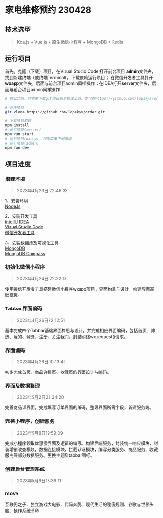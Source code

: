# 家电维修预约 230428

## 技术选型
> Koa.js + Vue.js + 原生微信小程序 + MongoDB + Redis

## 运行项目

首先，克隆（下载）项目，在Visual Studio Code 打开前台项目 **admin**文件夹，找到新建终端（或终端Terminal），下载依赖运行项目；
在微信开发者工具打开**wxapp**文件夹，后面与前台项目admin同样操作；在IDEA打开**server**文件夹，后面与前台项目admin同样操作：
```bash
# 在此之前，你需要下载git项目版本管理工具，亦可在https://github.com/Topskys/order.git上直接下载项目zip再导入编译器运行

# 克隆项目
git clone https://github.com/Topskys/order.git

# 下载项目依赖
npm install
# 运行项目(server)
npm run start
# 运行项目(wxapp)，顶部菜单中间编译
# 运行项目(admin)
npm run dev
```


## 项目进度

### 搭建环境
> ‎2023‎年‎4‎月‎23‎日 ‏‎22:46:32

1、安装环境  
[NodeJs](https://nodejs.org/dist/v18.13.0/node-v18.13.0-x64.msi)

2、安装开发工具  
[intelliJ IDEA](https://www.jetbrains.com/)  
[Visual Studio Code](https://code.visualstudio.com/)  
[微信开发者工具](https://developers.weixin.qq.com/miniprogram/dev/devtools/download.html)

3、安装数据库及可视化工具  
[MongoDB](https://www.mongodb.com/)  
[MongoDB Compass](https://www.mongodb.com/products/compass)

### 初始化微信小程序
> ‎2023‎年‎4‎月‎24‎日 ‏‎22:22:18

使用微信开发者工具搭建微信小程序wxapp项目，界面构思与设计，构建界面基础框架。

### Tabbar界面编码
> 2023年4月26日22:12:51

基本完成四个Tabbar基础界面构思与设计，并完成相应界面编码，包括首页、帅选、我的、登录、注册、关注我们，封装网络wx.request()请求。

### 界面编码
> 2023年4月28日00:13:45

初步完成首页、商品详情页、收藏页的界面设计与编码。

### 界面及数据整理
> 2023年5月2日22:34:20

完善商品详界面，完成填写订单界面的编码，整理界面所需字段，新建服务端。

### 完善小程序，创建服务
> 2023年5月8日19:59:09

完成小程序领取优惠劵界面及逻辑的编写。构建后端服务，封装统一响应模块，封装增删改查模块，数据连接模块，拦截认证模块，编写分类服务、商品服务、收藏服务等部分数据服务。更换主题及tabbar图标。

### 创建后台管理系统
> 2023年5月9日18:39:11

### move
互联网之子、独立游戏大电影、代码奔腾、现代生活的秘密规则、谷歌与世界头脑、操作系统革命
